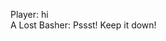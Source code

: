 Player: hi  
A Lost Basher: Pssst! Keep it down! <gives you an elaborate report on monster activity>  

